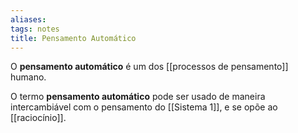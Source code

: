 ```yaml
---
aliases: 
tags: notes
title: Pensamento Automático
---
```


O **pensamento automático** é um dos [[processos de pensamento]]  humano.

O termo **pensamento automático** pode ser usado de maneira intercambiável com o pensamento do [[Sistema 1]], e se opõe ao [[raciocínio]].